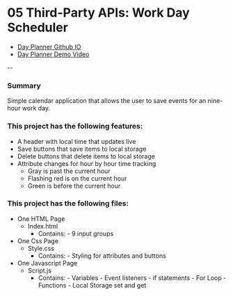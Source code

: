 # 05 Third-Party APIs: Work Day Scheduler

- [Day Planner Github IO]()
- [Day Planner Demo Video](https://drive.google.com/file/d/11CZ9infMqpM97DwG66dvbOJZkGOzeTkJ/view)

-- 

### Summary
Simple calendar application that allows the user to save events for an nine-hour work day.

### This project has the following features:
* A header with local time that updates live
* Save buttons that save items to local storage
* Delete buttons that delete items to local storage
* Attribute changes for hour by hour time tracking
  * Gray is past the current hour
  * Flashing red is on the current hour
  * Green is before the current hour
  
### This project has the following files:
* One HTML Page
  * Index.html
    * Contains:
      \- 9 input groups
* One Css Page
  * Style.css
    * Contains: 
      \- Styling for attributes and buttons 
* One Javascript Page
  * Script.js
    * Contains:
      \- Variables 
      \- Event listeners 
      \- if statements 
      \- For Loop 
      \- Functions 
      \- Local Storage set and get        
